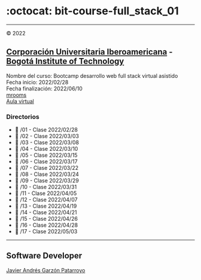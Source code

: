# :octocat: bit-course-full_stack_01
- - -
:copyright: 2022
## [Corporación Universitaria Iberoamericana](https://www.ibero.edu.co/) - [Bogotá Institute of Technology](https://bit.institute/)
Nombre del curso: Bootcamp desarrollo web full stack virtual asistido  
Fecha inicio: 2022/02/28  
Fecha finalización: 2022/06/10  
[mrooms](https://iberoamericana.mrooms.net/login)  
[Aula virtual](https://aulavirtual.ibero.edu.co/)
### Directorios
* :open_file_folder: /01 - Clase 2022/02/28
* :open_file_folder: /02 - Clase 2022/03/03
* :open_file_folder: /03 - Clase 2022/03/08
* :open_file_folder: /04 - Clase 2022/03/10
* :open_file_folder: /05 - Clase 2022/03/15
* :open_file_folder: /06 - Clase 2022/03/17
* :open_file_folder: /07 - Clase 2022/03/22
* :open_file_folder: /08 - Clase 2022/03/24
* :open_file_folder: /09 - Clase 2022/03/29
* :open_file_folder: /10 - Clase 2022/03/31
* :open_file_folder: /11 - Clase 2022/04/05
* :open_file_folder: /12 - Clase 2022/04/07
* :open_file_folder: /13 - Clase 2022/04/19
* :open_file_folder: /14 - Clase 2022/04/21
* :open_file_folder: /15 - Clase 2022/04/26
* :open_file_folder: /16 - Clase 2022/04/28
* :open_file_folder: /17 - Clase 2022/05/03
- - -
## Software Developer
[Javier Andrés Garzón Patarroyo](https://javierandresgp.com)
